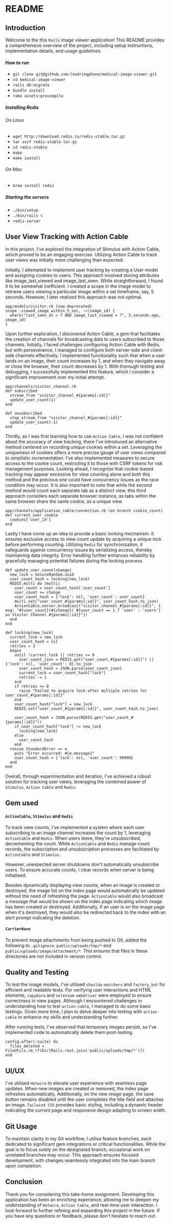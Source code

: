 # README

## Introduction
Welcome to the this `Rails` image viewer application! This README provides a comprehensive overview of the project, including setup instructions, implementation details, and usage guidelines.

#### How to run
- `git clone git@github.com:loudringphone/medical-image-viewer.git`
- `cd medical-image-viewer`
- `rails db:migrate`
- `bundle install`
- `rake assets:precompile`

##### Installing Redis
###### On Linux
- `wget http://download.redis.io/redis-stable.tar.gz`
- `tar xvzf redis-stable.tar.gz`
- `cd redis-stable`
- `make`
- `make install`
###### On Mac
- `brew install redis`
##### Starting the servers
- `./bin/setup`
- `./bin/rails s`
- `redis-server`

## User View Tracking with Action Cable
In this project, I've explored the integration of Stimulus with Action Cable, which proved to be an engaging exercise. Utilizing Action Cable to track user views was initially more challenging than expected.

Initially, I attempted to implement user tracking by creating a User model and assigning cookies to users. This approach involved storing attributes like image_last_viewed and image_last_seen. While straightforward, I found it to be somewhat inefficient. I created a scope in the image model to retrieve users viewing a particular image within a set timeframe, say, 5 seconds. However, I later realized this approach was not optimal.

```
app/models/visitor.rb (now deprecated)
scope :viewed_image_within_5_sec, ->(image_id) {
  where("last_seen_at > ? AND image_last_viewed = ?", 5.seconds.ago, image_id)
}
```

Upon further exploration, I discovered Action Cable, a gem that facilitates the creation of channels for broadcasting data to users subscribed to those channels. Initially, I faced challenges configuring Action Cable with Redis, but with perseverance, I managed to configure both server-side and client-side channels effectively. I implemented functionality such that when a user lands on an image, their count increases by 1, and when they navigate away or close the browser, their count decreases by 1. With thorough testing and debugging, I successfully implemented this feature, which I consider a significant improvement over my initial attempt.

```
app/channels/visitor_channel.rb
def subscribed
  stream_from "visitor_channel_#{params[:id]}"
  update_user_count(1)
end

def unsubscribed
  stop_stream_from "visitor_channel_#{params[:id]}"
  update_user_count(-1)
end
```

Thirdly, as I was first learning how to use `Action Cable`, I was not confident about the accuracy of view tracking, there I've introduced an alternative method centered on recording unique cookies within a set. Leveraging the uniqueness of cookies offers a more precise gauge of user views compared to simplistic incrementation. I've also implemented measures to secure access to the cookie count, restricting it to those with CSRF tokens for risk management purposes. Looking ahead, I recognize that cookie-based tracking may appear excessive for view counting alone and both this method and the previous one could have concurrency issues as the race condition may occur. It is also important to note that while the second method would count each separate tab as a distinct view, this third approach considers each separate browser instance, as tabs within the same browser share the same cookie, as a unique view.

```
app/channels/application_cable/connection.rb (on branch cookie_count)
def current_user_cookie
  cookies['user_id']
end
```

Lastly I have come up an idea to provide a basic locking mechanism. it ensures exclusive access to view count update by acquiring a unique lock before performing counting. Utilising `Redis` for synchronization, it safeguards against concurrency issues by serializing access, thereby maintaining data integrity. Error handling further enhances reliability by gracefully managing potential failures during the locking process.

```
def update_user_count(change)
  new_lock = SecureRandom.uuid
  user_count_hash = locking(new_lock)
  REDIS.multi do |multi|
    user_count = user_count_hash['user_count']
    user_count += change
    user_count_hash = {'lock': nil, 'user_count': user_count}
    multi.set("user_count_#{params[:id]}", user_count_hash.to_json)
    ActionCable.server.broadcast("visitor_channel_#{params[:id]}", { msg: "#{user_count}(#{change}) #{user_count == 1 ? 'user' : 'users'} on Visitor Channel #{params[:id]}"})
  end
end

def locking(new_lock)
  current_lock = new_lock
  user_count_hash = nil
  retries = 3
  begin
    until !current_lock || retries <= 0
      user_count_json = REDIS.get("user_count_#{params[:id]}") || {'lock': nil, 'user_count': 0}.to_json
      user_count_hash = JSON.parse(user_count_json)
      current_lock = user_count_hash["lock"]
      retries -= 1
    end
    if retries <= 0
      raise "Failed to acquire lock after multiple retries for user_count_#{params[:id]}"
    end
    user_count_hash["lock"] = new_lock
    REDIS.set("user_count_#{params[:id]}", user_count_hash.to_json)

    user_count_hash = JSON.parse(REDIS.get("user_count_#{params[:id]}"))
    if user_count_hash["lock"] != new_lock
      locking(new_lock)
    else
      user_count_hash
    end
  rescue StandardError => e
    puts "Error occurred: #{e.message}"
    user_count_hash = {'lock': nil, 'user_count': 99999}
  end
end
```


Overall, through experimentation and iteration, I've achieved a robust solution for tracking user views, leveraging the combined power of `Stimulus`, `Action Cable` and `Redis`.

## Gem used

#### `ActionCable`, `Stimulus` and `Redis`
To track view counts, I've implemented a system where each user subscribing to an image channel increases the count by 1, leveraging `ActionCable` and `Redis`. When users leave, they're unsubscribed, decrementing the count. While `ActionCable` and `Redis` manage count records, the subscription and unsubscription processes are facilitated by `ActionCable` and `Stimulus`.


However, unexpected server shutdowns don't automatically unsubscribe users. To ensure accurate counts, I clear records when server is being initialised.


Besides dynamically displaying view counts, when an image is created or destroyed, the image list on the index page would automatically be updated without the need of refreshing the page. `ActionCable` would also broadcast a message that would be shown on the index page indicating which image has been created or destroyed. Additionally, if an user is on the image page when it's destroyed, they would also be redirected back to the index with an alert prompt indicating the deletion.

#### `CarrierWave`
To prevent image attachments from being pushed to Git, added the following to `.gitignore`: `public/uploads/tmp/*` and `public/uploads/image/attachment/*`. This ensures that files in these directories are not included in version control.

## Quality and Testing
To test the image models, I've utilised `shoulda-matchers` and `factory_bot` for efficient and readable tests. For verifying user interactions and HTML elements, `capybara` and `selenium-webdriver` were employed to ensure correctness in view pages. Although I encountered challenges in understanding how to test `action-cable`, I managed to do some basic testings. Given more time, I plan to delve deeper into testing with `action-cable` to enhance my skills and understanding further.

After running tests, I've observed that temporary images persist, so I've implemented code to automatically delete them post-testing.

```
config.after(:suite) do
  files_deleted = FileUtils.rm_rf(Dir[Rails.root.join('public/uploads/tmp/*')])
end
```

##  UI/UX
I've utilised `Hotwire` to elevate user experience with seamless page updates. When new images are created or removed, the index page refreshes automatically. Additionally, on the new image page, the save button remains disabled until the user completes the title field and attaches an image. `Tailwind CSS` provides basic styling, including a dynamic header indicating the current page and responsive design adapting to screen width.

## Git Usage
To maintain clarity in my Git workflow, I utilise feature branches, each dedicated to significant gem integrations or critical functionalities. While the goal is to focus solely on the designated branch, occasional work on unrelated branches may occur. This approach ensures focused development, with changes seamlessly integrated into the main branch upon completion.

## Conclusion
Thank you for considering this take-home assignment. Developing this application has been an enriching experience, allowing me to deepen my understanding of `Hotwire`, `Action Cable`, and real-time user interaction. I look forward to further refining and expanding this project in the future. If you have any questions or feedback, please don't hesitate to reach out.
